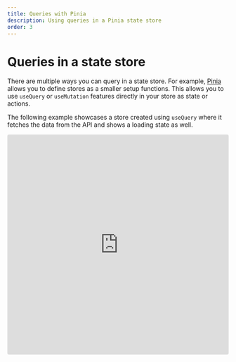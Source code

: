 ```yaml
---
title: Queries with Pinia
description: Using queries in a Pinia state store
order: 3
---
```


# Queries in a state store

There are multiple ways you can query in a state store. For example, [Pinia](https://pinia.vuejs.org/) allows you to define stores as a smaller setup functions. This allows you to use `useQuery` or `useMutation` features directly in your store as state or actions.

The following example showcases a store created using `useQuery` where it fetches the data from the API and shows a loading state as well.

<iframe
  src="https://stackblitz.com/edit/vitejs-vite-ipujmr?embed=1&file=src/components/Pets.vue&view=preview"
  style="width: 100%; height: 500px; border: 0; border-radius: 4px; overflow: hidden"
  allow="accelerometer; ambient-light-sensor; camera; encrypted-media; geolocation; gyroscope; hid; microphone; midi; payment; usb; vr; xr-spatial-tracking"
  sandbox="allow-forms allow-modals allow-popups allow-presentation allow-same-origin allow-scripts"
  loading="lazy"
  class="mt-8"
></iframe>
